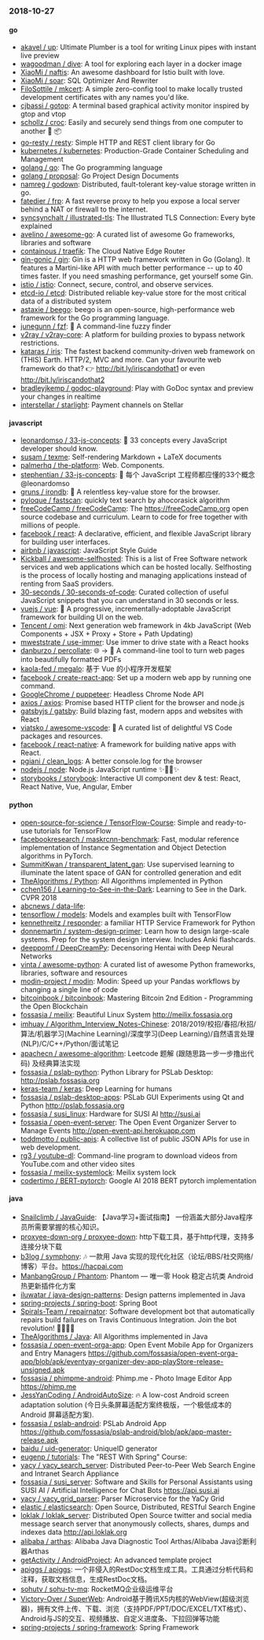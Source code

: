 ### 2018-10-27

#### go
* [akavel / up](https://github.com/akavel/up): Ultimate Plumber is a tool for writing Linux pipes with instant live preview
* [wagoodman / dive](https://github.com/wagoodman/dive): A tool for exploring each layer in a docker image
* [XiaoMi / naftis](https://github.com/XiaoMi/naftis): An awesome dashboard for Istio built with love.
* [XiaoMi / soar](https://github.com/XiaoMi/soar): SQL Optimizer And Rewriter
* [FiloSottile / mkcert](https://github.com/FiloSottile/mkcert): A simple zero-config tool to make locally trusted development certificates with any names you'd like.
* [cjbassi / gotop](https://github.com/cjbassi/gotop): A terminal based graphical activity monitor inspired by gtop and vtop
* [schollz / croc](https://github.com/schollz/croc): Easily and securely send things from one computer to another 🐊 📦
* [go-resty / resty](https://github.com/go-resty/resty): Simple HTTP and REST client library for Go
* [kubernetes / kubernetes](https://github.com/kubernetes/kubernetes): Production-Grade Container Scheduling and Management
* [golang / go](https://github.com/golang/go): The Go programming language
* [golang / proposal](https://github.com/golang/proposal): Go Project Design Documents
* [namreg / godown](https://github.com/namreg/godown): Distributed, fault-tolerant key-value storage written in go.
* [fatedier / frp](https://github.com/fatedier/frp): A fast reverse proxy to help you expose a local server behind a NAT or firewall to the internet.
* [syncsynchalt / illustrated-tls](https://github.com/syncsynchalt/illustrated-tls): The Illustrated TLS Connection: Every byte explained
* [avelino / awesome-go](https://github.com/avelino/awesome-go): A curated list of awesome Go frameworks, libraries and software
* [containous / traefik](https://github.com/containous/traefik): The Cloud Native Edge Router
* [gin-gonic / gin](https://github.com/gin-gonic/gin): Gin is a HTTP web framework written in Go (Golang). It features a Martini-like API with much better performance -- up to 40 times faster. If you need smashing performance, get yourself some Gin.
* [istio / istio](https://github.com/istio/istio): Connect, secure, control, and observe services.
* [etcd-io / etcd](https://github.com/etcd-io/etcd): Distributed reliable key-value store for the most critical data of a distributed system
* [astaxie / beego](https://github.com/astaxie/beego): beego is an open-source, high-performance web framework for the Go programming language.
* [junegunn / fzf](https://github.com/junegunn/fzf): 🌸 A command-line fuzzy finder
* [v2ray / v2ray-core](https://github.com/v2ray/v2ray-core): A platform for building proxies to bypass network restrictions.
* [kataras / iris](https://github.com/kataras/iris): The fastest backend community-driven web framework on (THIS) Earth. HTTP/2, MVC and more. Can your favourite web framework do that? 👉 http://bit.ly/iriscandothat1 or even http://bit.ly/iriscandothat2
* [bradleyjkemp / godoc-playground](https://github.com/bradleyjkemp/godoc-playground): Play with GoDoc syntax and preview your changes in realtime
* [interstellar / starlight](https://github.com/interstellar/starlight): Payment channels on Stellar

#### javascript
* [leonardomso / 33-js-concepts](https://github.com/leonardomso/33-js-concepts): 📜 33 concepts every JavaScript developer should know.
* [susam / texme](https://github.com/susam/texme): Self-rendering Markdown + LaTeX documents
* [palmerhq / the-platform](https://github.com/palmerhq/the-platform): Web. Components.
* [stephentian / 33-js-concepts](https://github.com/stephentian/33-js-concepts): 📜 每个 JavaScript 工程师都应懂的33个概念 @leonardomso
* [gruns / irondb](https://github.com/gruns/irondb): 🔩 A relentless key-value store for the browser.
* [pyloque / fastscan](https://github.com/pyloque/fastscan): quickly text search by ahocorasick algorithm
* [freeCodeCamp / freeCodeCamp](https://github.com/freeCodeCamp/freeCodeCamp): The https://freeCodeCamp.org open source codebase and curriculum. Learn to code for free together with millions of people.
* [facebook / react](https://github.com/facebook/react): A declarative, efficient, and flexible JavaScript library for building user interfaces.
* [airbnb / javascript](https://github.com/airbnb/javascript): JavaScript Style Guide
* [Kickball / awesome-selfhosted](https://github.com/Kickball/awesome-selfhosted): This is a list of Free Software network services and web applications which can be hosted locally. Selfhosting is the process of locally hosting and managing applications instead of renting from SaaS providers.
* [30-seconds / 30-seconds-of-code](https://github.com/30-seconds/30-seconds-of-code): Curated collection of useful JavaScript snippets that you can understand in 30 seconds or less.
* [vuejs / vue](https://github.com/vuejs/vue): 🖖 A progressive, incrementally-adoptable JavaScript framework for building UI on the web.
* [Tencent / omi](https://github.com/Tencent/omi): Next generation web framework in 4kb JavaScript (Web Components + JSX + Proxy + Store + Path Updating)
* [mweststrate / use-immer](https://github.com/mweststrate/use-immer): Use immer to drive state with a React hooks
* [danburzo / percollate](https://github.com/danburzo/percollate): 🌐 → 📖 A command-line tool to turn web pages into beautifully formatted PDFs
* [kaola-fed / megalo](https://github.com/kaola-fed/megalo): 基于 Vue 的小程序开发框架
* [facebook / create-react-app](https://github.com/facebook/create-react-app): Set up a modern web app by running one command.
* [GoogleChrome / puppeteer](https://github.com/GoogleChrome/puppeteer): Headless Chrome Node API
* [axios / axios](https://github.com/axios/axios): Promise based HTTP client for the browser and node.js
* [gatsbyjs / gatsby](https://github.com/gatsbyjs/gatsby): Build blazing fast, modern apps and websites with React
* [viatsko / awesome-vscode](https://github.com/viatsko/awesome-vscode): 🎨 A curated list of delightful VS Code packages and resources.
* [facebook / react-native](https://github.com/facebook/react-native): A framework for building native apps with React.
* [pgiani / clean_logs](https://github.com/pgiani/clean_logs): A better console.log for the browser
* [nodejs / node](https://github.com/nodejs/node): Node.js JavaScript runtime ✨🐢🚀✨
* [storybooks / storybook](https://github.com/storybooks/storybook): Interactive UI component dev & test: React, React Native, Vue, Angular, Ember

#### python
* [open-source-for-science / TensorFlow-Course](https://github.com/open-source-for-science/TensorFlow-Course): Simple and ready-to-use tutorials for TensorFlow
* [facebookresearch / maskrcnn-benchmark](https://github.com/facebookresearch/maskrcnn-benchmark): Fast, modular reference implementation of Instance Segmentation and Object Detection algorithms in PyTorch.
* [SummitKwan / transparent_latent_gan](https://github.com/SummitKwan/transparent_latent_gan): Use supervised learning to illuminate the latent space of GAN for controlled generation and edit
* [TheAlgorithms / Python](https://github.com/TheAlgorithms/Python): All Algorithms implemented in Python
* [cchen156 / Learning-to-See-in-the-Dark](https://github.com/cchen156/Learning-to-See-in-the-Dark): Learning to See in the Dark. CVPR 2018
* [abcnews / data-life](https://github.com/abcnews/data-life): 
* [tensorflow / models](https://github.com/tensorflow/models): Models and examples built with TensorFlow
* [kennethreitz / responder](https://github.com/kennethreitz/responder): a familiar HTTP Service Framework for Python
* [donnemartin / system-design-primer](https://github.com/donnemartin/system-design-primer): Learn how to design large-scale systems. Prep for the system design interview. Includes Anki flashcards.
* [deeppomf / DeepCreamPy](https://github.com/deeppomf/DeepCreamPy): Decensoring Hentai with Deep Neural Networks
* [vinta / awesome-python](https://github.com/vinta/awesome-python): A curated list of awesome Python frameworks, libraries, software and resources
* [modin-project / modin](https://github.com/modin-project/modin): Modin: Speed up your Pandas workflows by changing a single line of code
* [bitcoinbook / bitcoinbook](https://github.com/bitcoinbook/bitcoinbook): Mastering Bitcoin 2nd Edition - Programming the Open Blockchain
* [fossasia / meilix](https://github.com/fossasia/meilix): Beautiful Linux System http://meilix.fossasia.org
* [imhuay / Algorithm_Interview_Notes-Chinese](https://github.com/imhuay/Algorithm_Interview_Notes-Chinese): 2018/2019/校招/春招/秋招/算法/机器学习(Machine Learning)/深度学习(Deep Learning)/自然语言处理(NLP)/C/C++/Python/面试笔记
* [apachecn / awesome-algorithm](https://github.com/apachecn/awesome-algorithm): Leetcode 题解 (跟随思路一步一步撸出代码) 及经典算法实现
* [fossasia / pslab-python](https://github.com/fossasia/pslab-python): Python Library for PSLab Desktop: http://pslab.fossasia.org
* [keras-team / keras](https://github.com/keras-team/keras): Deep Learning for humans
* [fossasia / pslab-desktop-apps](https://github.com/fossasia/pslab-desktop-apps): PSLab GUI Experiments using Qt and Python http://pslab.fossasia.org
* [fossasia / susi_linux](https://github.com/fossasia/susi_linux): Hardware for SUSI AI http://susi.ai
* [fossasia / open-event-server](https://github.com/fossasia/open-event-server): The Open Event Organizer Server to Manage Events http://open-event-api.herokuapp.com
* [toddmotto / public-apis](https://github.com/toddmotto/public-apis): A collective list of public JSON APIs for use in web development.
* [rg3 / youtube-dl](https://github.com/rg3/youtube-dl): Command-line program to download videos from YouTube.com and other video sites
* [fossasia / meilix-systemlock](https://github.com/fossasia/meilix-systemlock): Meilix system lock
* [codertimo / BERT-pytorch](https://github.com/codertimo/BERT-pytorch): Google AI 2018 BERT pytorch implementation

#### java
* [Snailclimb / JavaGuide](https://github.com/Snailclimb/JavaGuide): 【Java学习+面试指南】 一份涵盖大部分Java程序员所需要掌握的核心知识。
* [proxyee-down-org / proxyee-down](https://github.com/proxyee-down-org/proxyee-down): http下载工具，基于http代理，支持多连接分块下载
* [b3log / symphony](https://github.com/b3log/symphony): 🎶 一款用 Java 实现的现代化社区（论坛/BBS/社交网络/博客）平台。https://hacpai.com
* [ManbangGroup / Phantom](https://github.com/ManbangGroup/Phantom): Phantom — 唯一零 Hook 稳定占坑类 Android 热更新插件化方案
* [iluwatar / java-design-patterns](https://github.com/iluwatar/java-design-patterns): Design patterns implemented in Java
* [spring-projects / spring-boot](https://github.com/spring-projects/spring-boot): Spring Boot
* [Spirals-Team / repairnator](https://github.com/Spirals-Team/repairnator): Software development bot that automatically repairs build failures on Travis Continuous Integration. Join the bot revolution! 🌟🤖🌟💞
* [TheAlgorithms / Java](https://github.com/TheAlgorithms/Java): All Algorithms implemented in Java
* [fossasia / open-event-orga-app](https://github.com/fossasia/open-event-orga-app): Open Event Mobile App for Organizers and Entry Managers https://github.com/fossasia/open-event-orga-app/blob/apk/eventyay-organizer-dev-app-playStore-release-unsigned.apk
* [fossasia / phimpme-android](https://github.com/fossasia/phimpme-android): Phimp.me - Photo Image Editor App https://phimp.me
* [JessYanCoding / AndroidAutoSize](https://github.com/JessYanCoding/AndroidAutoSize): 🔥 A low-cost Android screen adaptation solution (今日头条屏幕适配方案终极版，一个极低成本的 Android 屏幕适配方案).
* [fossasia / pslab-android](https://github.com/fossasia/pslab-android): PSLab Android App https://github.com/fossasia/pslab-android/blob/apk/app-master-release.apk
* [baidu / uid-generator](https://github.com/baidu/uid-generator): UniqueID generator
* [eugenp / tutorials](https://github.com/eugenp/tutorials): The "REST With Spring" Course:
* [yacy / yacy_search_server](https://github.com/yacy/yacy_search_server): Distributed Peer-to-Peer Web Search Engine and Intranet Search Appliance
* [fossasia / susi_server](https://github.com/fossasia/susi_server): Software and Skills for Personal Assistants using SUSI AI / Artificial Intelligence for Chat Bots https://api.susi.ai
* [yacy / yacy_grid_parser](https://github.com/yacy/yacy_grid_parser): Parser Microservice for the YaCy Grid
* [elastic / elasticsearch](https://github.com/elastic/elasticsearch): Open Source, Distributed, RESTful Search Engine
* [loklak / loklak_server](https://github.com/loklak/loklak_server): Distributed Open Source twitter and social media message search server that anonymously collects, shares, dumps and indexes data http://api.loklak.org
* [alibaba / arthas](https://github.com/alibaba/arthas): Alibaba Java Diagnostic Tool Arthas/Alibaba Java诊断利器Arthas
* [getActivity / AndroidProject](https://github.com/getActivity/AndroidProject): An advanced template project
* [apiggs / apiggs](https://github.com/apiggs/apiggs): 一个非侵入的RestDoc文档生成工具。工具通过分析代码和注释，获取文档信息，生成RestDoc文档。
* [sohutv / sohu-tv-mq](https://github.com/sohutv/sohu-tv-mq): RocketMQ企业级运维平台
* [Victory-Over / SuperWeb](https://github.com/Victory-Over/SuperWeb): Android基于腾讯X5内核的WebView(超级浏览器)，拥有文件上传、下载、浏览（支持PDF/PPT/DOC/EXCEL/TXT格式）、Android与JS的交互、视频播放、自定义进度条、下拉回弹等功能
* [spring-projects / spring-framework](https://github.com/spring-projects/spring-framework): Spring Framework
